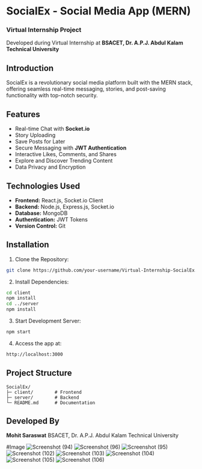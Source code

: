 # SocialEx - Social Media App (MERN)

### Virtual Internship Project
Developed during Virtual Internship at **BSACET, Dr. A.P.J. Abdul Kalam Technical University**

## Introduction
SocialEx is a revolutionary social media platform built with the MERN stack, offering seamless real-time messaging, stories, and post-saving functionality with top-notch security.

## Features
- Real-time Chat with **Socket.io**
- Story Uploading
- Save Posts for Later
- Secure Messaging with **JWT Authentication**
- Interactive Likes, Comments, and Shares
- Explore and Discover Trending Content
- Data Privacy and Encryption

## Technologies Used
- **Frontend:** React.js, Socket.io Client
- **Backend:** Node.js, Express.js, Socket.io
- **Database:** MongoDB
- **Authentication:** JWT Tokens
- **Version Control:** Git

## Installation
1. Clone the Repository:
```bash
git clone https://github.com/your-username/Virtual-Internship-SocialEx.git
```
2. Install Dependencies:
```bash
cd client
npm install
cd ../server
npm install
```
3. Start Development Server:
```bash
npm start
```
4. Access the app at:
```bash
http://localhost:3000
```

## Project Structure
```
SocialEx/
├─ client/        # Frontend
├─ server/        # Backend
└─ README.md      # Documentation
```

## Developed By
**Mohit Saraswat**
BSACET, Dr. A.P.J. Abdul Kalam Technical University

#Image
![Screenshot (94)](https://github.com/user-attachments/assets/3667634a-7d6a-4148-99bf-a7bdcb87286c)
![Screenshot (96)](https://github.com/user-attachments/assets/ad1953f3-a6f6-4745-97fe-2fcec81f096f)
![Screenshot (95)](https://github.com/user-attachments/assets/8ca19f87-9797-48a1-9af2-3a74aaa07782)
![Screenshot (102)](https://github.com/user-attachments/assets/582755ab-a3b2-4903-a02b-1a0933eb2b7f)
![Screenshot (103)](https://github.com/user-attachments/assets/0532fd51-d715-45bd-835a-d2fc7094e9ad)
![Screenshot (104)](https://github.com/user-attachments/assets/652f451a-c3b6-49eb-a2f3-f2fb969e1666)
![Screenshot (105)](https://github.com/user-attachments/assets/e6230ce6-ea8a-4b8f-9f92-cffe360344be)
![Screenshot (106)](https://github.com/user-attachments/assets/90e9141e-e843-4a34-b823-5f7209b72ae8)
